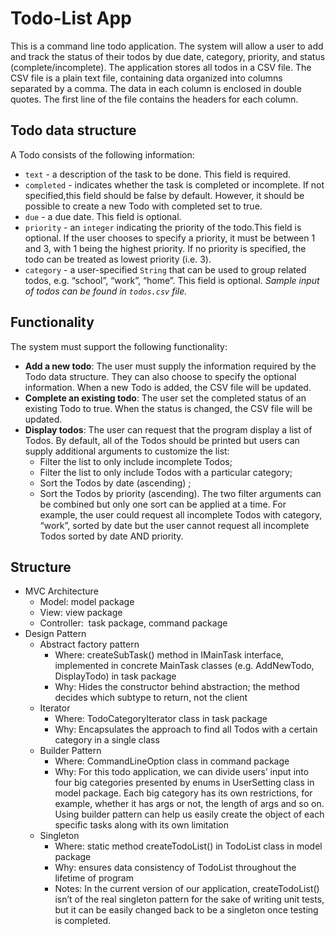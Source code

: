 # Todo-List App
This is a command line todo application. The system will allow a user to add and track the status of their todos by due date, category, priority, and status (complete/incomplete). The application stores all todos in a CSV file. The CSV file is a plain text file, containing data organized into columns separated by a comma. The data in each column is enclosed in double quotes. The first line of the file contains the headers for each column.

## Todo data structure
A ​Todo​ consists of the following information:
- `text`​ - a description of the task to be done. This field is required.
- `completed`​ - indicates whether the task is completed or incomplete. If not specified,this field should be false by default. However, it should be possible to create a new ​Todo with ​completed​ set to true.
- `due` ​- a due date. This field is optional.
- `priority`​ - an `integer` indicating the priority of the todo.This field is optional. If the user chooses to specify a priority, it must be between 1 and 3, with 1 being the highest priority. If no priority is specified, the todo can be treated as lowest priority (i.e. 3).
- `category`​ - a user-specified `String` that can be used to group related todos, e.g. “school”, “work”, “home”. This field is optional.
*Sample input of todos can be found in `todos.csv` file.*

## Functionality
The system must support the following functionality:
- **Add a new todo**: The user must supply the information required by the ​Todo​ data structure. They can also choose to specify the optional information. When a new ​Todo​ is added, the CSV file will be updated.
- **Complete an existing todo**: The user set the completed status of an existing ​Todo​ to true. When the status is changed, the CSV file will be updated.
- **Display todos**: The user can request that the program display a list of ​Todos​. By default, all of the ​Todos should be printed but users can supply additional arguments to customize the list:
    - Filter the list to only include incomplete ​Todos​;
    - Filter the list to only include ​Todos​ with a particular category;
    - Sort the ​Todos​ by date (ascending) ;
    - Sort the ​Todos​ by priority (ascending).
The two filter arguments can be combined but only one sort can be applied at a time. For example, the user could request all incomplete ​Todos​ with category, “work”, sorted by date but the user cannot request all incomplete ​Todos​ sorted by date AND priority.

## Structure
- MVC Architecture
  - Model: model package 
  - View: view package 
  - Controller:  task package, command package
- Design Pattern
  - Abstract factory pattern 
    - Where: createSubTask() method in IMainTask interface, implemented in concrete MainTask classes (e.g. AddNewTodo, DisplayTodo) in task package 
    - Why: Hides the constructor behind abstraction; the method decides which subtype to return, not the client
  - Iterator 
    - Where: TodoCategoryIterator class in task package 
    - Why: Encapsulates the approach to find all Todos with a certain category in a single class
  - Builder Pattern 
    - Where: CommandLineOption class in command package 
    - Why: For this todo application, we can divide users’ input into four big categories presented by enums in UserSetting class in model package. Each big category has its own restrictions, for example, whether it has args or not, the length of args and so on. Using builder pattern can help us easily create the object of each specific tasks along with its own limitation
  - Singleton 
    - Where: static method createTodoList() in TodoList class in model package 
    - Why: ensures data consistency of TodoList throughout the lifetime of program 
    - Notes: In the current version of our application, createTodoList() isn’t of the real singleton pattern for the sake of writing unit tests, but it can be easily changed back to be a singleton once testing is completed.